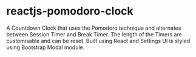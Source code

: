 # reactjs-pomodoro-clock
A Countdown Clock that uses the Pomodoro technique and alternates between Session Timer and Break Timer. The length of the Timers are customisable and can be reset. Built using React and Settings UI is styled using Bootstrap Modal module.
